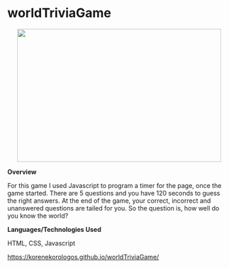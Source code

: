 # worldTriviaGame


<p align="center">
  <img width="460" height="300" src="https://media.giphy.com/media/jtXVWN8NGkaVOOO5SI/giphy.gif">
</p>


<strong>Overview</strong>


For this game I used Javascript to program a timer for the page, once the game started. There are 5 questions and you have 120 seconds to guess the right answers. At the end of the game, your correct, incorrect and unanswered questions are tailed for you. So the question is, how well do you know the world? 


<strong>Languages/Technologies Used</strong>


HTML, CSS, Javascript


https://korenekorologos.github.io/worldTriviaGame/
